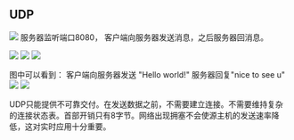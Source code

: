 ## UDP
![](https://github.com/sjtu-course/homework/blob/main/YiyanWang/hw2/network/%E5%AE%9E%E9%AA%8C%E4%B8%80/image/pic0.png)
服务器监听端口8080， 客户端向服务器发送消息，之后服务器回消息。  

![](https://github.com/sjtu-course/homework/blob/main/YiyanWang/hw2/network/%E5%AE%9E%E9%AA%8C%E4%B8%80/image/pic1.PNG)
![](https://github.com/sjtu-course/homework/blob/main/YiyanWang/hw2/network/%E5%AE%9E%E9%AA%8C%E4%B8%80/image/pic2.PNG)
![](https://github.com/sjtu-course/homework/blob/main/YiyanWang/hw2/network/%E5%AE%9E%E9%AA%8C%E4%B8%80/image/pic3.PNG)

图中可以看到： 客户端向服务器发送 "Hello world!" 服务器回复"nice to see u"
![](https://github.com/sjtu-course/homework/blob/main/YiyanWang/hw2/network/%E5%AE%9E%E9%AA%8C%E4%B8%80/image/pic4.PNG)
![](https://github.com/sjtu-course/homework/blob/main/YiyanWang/hw2/network/%E5%AE%9E%E9%AA%8C%E4%B8%80/image/pic5.PNG)

UDP只能提供不可靠交付。在发送数据之前，不需要建立连接。不需要维持复杂的连接状态表。首部开销只有8字节。网络出现拥塞不会使源主机的发送速率降低，这对实时应用十分重要。